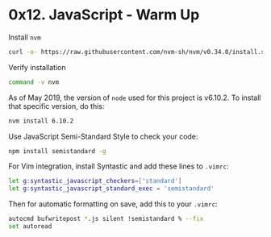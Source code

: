 # 0x12. JavaScript - Warm Up
Install `nvm`
```sh
curl -o- https://raw.githubusercontent.com/nvm-sh/nvm/v0.34.0/install.sh | bash
```

Verify installation
```sh
command -v nvm
```

As of May 2019, the version of `node` used for this project is v6.10.2.
To install that specific version, do this:
```sh
nvm install 6.10.2
```

Use JavaScript Semi-Standard Style to check your code:
```sh
npm install semistandard -g
```

For Vim integration, install Syntastic and add these lines to `.vimrc`:
```sh
let g:syntastic_javascript_checkers=['standard']
let g:syntastic_javascript_standard_exec = 'semistandard'
```
Then for automatic formatting on save, add this to your `.vimrc`:
```sh
autocmd bufwritepost *.js silent !semistandard % --fix
set autoread
```
